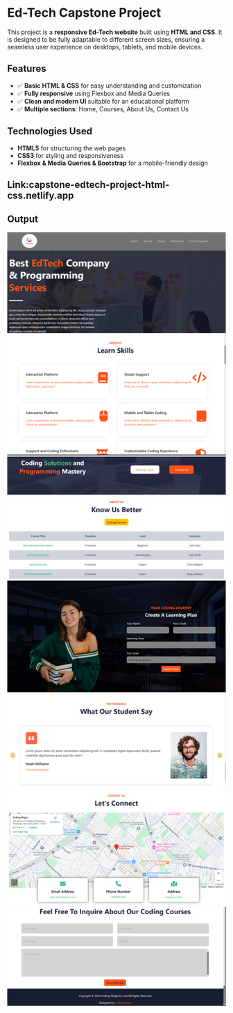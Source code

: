# Ed-Tech Capstone Project

This project is a **responsive Ed-Tech website** built using **HTML and CSS**. It is designed to be fully adaptable to different screen sizes, ensuring a seamless user experience on desktops, tablets, and mobile devices.

## Features
- ✅ **Basic HTML & CSS** for easy understanding and customization
- ✅ **Fully responsive** using Flexbox and Media Queries
- ✅ **Clean and modern UI** suitable for an educational platform
- ✅ **Multiple sections**: Home, Courses, About Us, Contact Us

## Technologies Used
- **HTML5** for structuring the web pages
- **CSS3** for styling and responsiveness
- **Flexbox & Media Queries & Bootstrap** for a mobile-friendly design

## Link:capstone-edtech-project-html-css.netlify.app

## Output
![alt text](image.png)
![alt text](image-1.png)
![alt text](image-3.png)
![alt text](image-4.png)
![alt text](image-5.png)
![alt text](image-6.png)
![alt text](image-7.png)